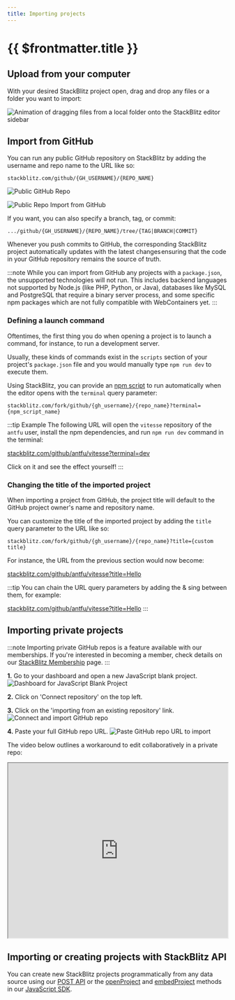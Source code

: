 ```yaml
---
title: Importing projects
---
```


# {{ $frontmatter.title }}

## Upload from your computer

With your desired StackBlitz project open, drag and drop any files or a folder you want to import:

<img
  alt="Animation of dragging files from a local folder onto the StackBlitz editor sidebar"
  src="https://i.imgur.com/7F9r1xw.gif"
/>

## Import from GitHub

You can run any public GitHub repository on StackBlitz by adding the username and repo name to the URL like so:

`stackblitz.com/github/{GH_USERNAME}/{REPO_NAME}`

![Public GitHub Repo](/doc_images/github-public-repo.png)

![Public Repo Import from GitHub](/doc_images/import-from-github.png)

If you want, you can also specify a branch, tag, or commit:

`.../github/{GH_USERNAME}/{REPO_NAME}/tree/{TAG|BRANCH|COMMIT}`

Whenever you push commits to GitHub, the corresponding StackBlitz project automatically updates with the latest changes ensuring that the code in your GitHub repository remains the source of truth.

:::note
While you can import from GitHub any projects with a `package.json`, the unsupported technologies will not run. This includes backend languages not supported by Node.js (like PHP, Python, or Java), databases like MySQL and PostgreSQL that require a binary server process, and some specific npm packages which are not fully compatible with WebContainers yet.
:::

### Defining a launch command

Oftentimes, the first thing you do when opening a project is to launch a command, for instance, to run a development server.

Usually, these kinds of commands exist in the `scripts` section of your project's `package.json` file and you would manually type `npm run dev` to execute them.

Using StackBlitz, you can provide an [npm script](https://docs.npmjs.com/cli/v8/using-npm/scripts) to run automatically when the editor opens with the `terminal` query parameter:

`stackblitz.com/fork/github/{gh_username}/{repo_name}?terminal={npm_script_name}`

:::tip Example
The following URL will open the `vitesse` repository of the `antfu` user, install the npm dependencies, and run `npm run dev` command in the terminal:

[stackblitz.com/github/antfu/vitesse?terminal=dev](http://www.stackblitz.com/github/antfu/vitesse?terminal=dev)

Click on it and see the effect yourself!
:::

### Changing the title of the imported project

When importing a project from GitHub, the project title will default to the GitHub project owner's name and repository name.

You can customize the title of the imported project by adding the `title` query parameter to the URL like so:

`stackblitz.com/fork/github/{gh_username}/{repo_name}?title={custom title}`

For instance, the URL from the previous section would now become:

[stackblitz.com/github/antfu/vitesse?title=Hello](https://stackblitz.com/github/antfu/vitesse?title=Hello)

:::tip
You can chain the URL query parameters by adding the & sing between them, for example:

[stackblitz.com/github/antfu/vitesse?title=Hello](https://stackblitz.com/github/antfu/vitesse?title=Hello&terminal=dev)
:::

## Importing private projects

:::note
Importing private GitHub repos is a feature available with our memberships. If you're interested in becoming a member, check details on our [StackBlitz Membership](https://stackblitz.com/membership) page.
:::

**1.** Go to your dashboard and open a new JavaScript blank project.
![Dashboard for JavaScript Blank Project](/doc_images/private-repo-starter.png)

**2.** Click on 'Connect repository' on the top left.

**3.** Click on the 'importing from an existing repository' link.
![Connect and import GitHub repo](/doc_images/connect-to-existing-repo.png)

**4.** Paste your full GitHub repo URL.
![Paste GitHub repo URL to import](/doc_images/import-existing-repo.png)

The video below outlines a workaround to edit collaboratively in a private repo:

<iframe src="https://www.loom.com/embed/54c9f65e05494b00b6aa1bb9e0bbe7ab" style="width: 100%; height: 400px;"></iframe>

## Importing or creating projects with StackBlitz API

You can create new StackBlitz projects programmatically from any data source using our [POST API](/docs/platform/post-api) or the [openProject](/docs/platform/javascript-sdk#sdkopenprojectproject-opts) and [embedProject](/docs/platform/javascript-sdk#sdkembedprojectelementorid-project-embedopts) methods in our [JavaScript SDK](/docs/platform/javascript-sdk).
